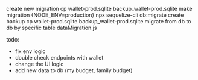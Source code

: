 


create new migration cp wallet-prod.sqlite backup_wallet-prod.sqlite
make migration {NODE_ENV=production} npx sequelize-cli db:migrate 
create backup cp wallet-prod.sqlite backup_wallet-prod.sqlite
migrate from db to db by specific table dataMigration.js


todo: 
- fix env logic 
- double check endpoints with wallet
- change the UI logic
- add new data to db (my budget, family budget)
